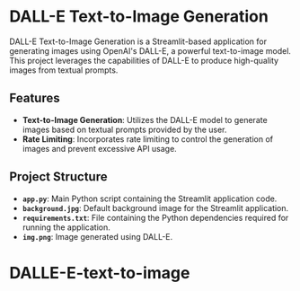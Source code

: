 # DALL-E Text-to-Image Generation

 DALL-E Text-to-Image Generation is a Streamlit-based application for generating images using OpenAI's DALL-E, a powerful text-to-image model. This project leverages the capabilities of DALL-E to produce high-quality images from 
textual prompts.

## Features

- **Text-to-Image Generation**: Utilizes the DALL-E model to generate images based on textual prompts provided by the user.
- **Rate Limiting**: Incorporates rate limiting to control the generation of images and prevent excessive API usage.

## Project Structure

- **`app.py`**: Main Python script containing the Streamlit application code.
- **`background.jpg`**: Default background image for the Streamlit application.
- **`requirements.txt`**: File containing the Python dependencies required for running the application.
- **`img.png`**: Image generated using DALL-E.

# DALLE-E-text-to-image
